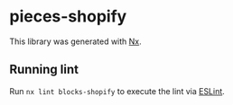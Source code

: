 # pieces-shopify

This library was generated with [Nx](https://nx.dev).

## Running lint

Run `nx lint blocks-shopify` to execute the lint via [ESLint](https://eslint.org/).
